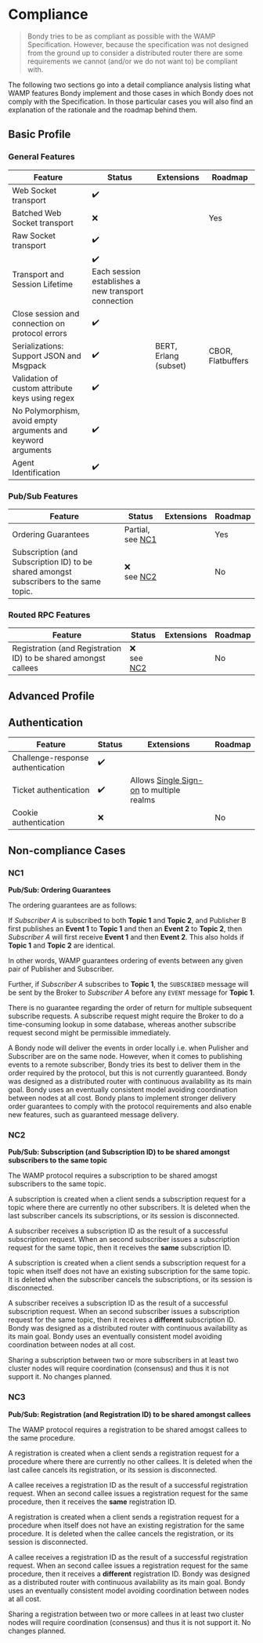 # Compliance
> Bondy tries to be as compliant as possible with the WAMP Specification. However, because the specification was not designed from the ground up to consider a distributed router there are some requirements we cannot (and/or we do not want to) be compliant with.

The following two sections go into a detail compliance analysis listing what WAMP features Bondy implement and those cases in which Bondy does not comply with the Specification. In those particular cases you will also find an explanation of the rationale and the roadmap behind them.

## Basic Profile

### General Features
|Feature|Status|Extensions|Roadmap|
|---|---|---|---|
|Web Socket transport|:heavy_check_mark:|||
|Batched Web Socket transport|:x:||Yes|
|Raw Socket transport|:heavy_check_mark:|||
|Transport and Session Lifetime|:heavy_check_mark:<br>Each session establishes a new transport connection|||
|Close session and connection on protocol errors|:heavy_check_mark:|||
|Serializations: Support JSON and Msgpack|:heavy_check_mark:| BERT, Erlang (subset)|CBOR, Flatbuffers|
|Validation of custom attribute keys using regex|:heavy_check_mark:|||
|No Polymorphism, avoid empty arguments and keyword arguments|:heavy_check_mark:|||
|Agent Identification|:heavy_check_mark:|||

### Pub/Sub Features

|Feature|Status|Extensions|Roadmap|
|---|---|---|---|
|Ordering Guarantees| Partial, see [NC1](#nc1)||Yes|
|Subscription (and Subscription ID) to be shared amongst subscribers to the same topic.|:x:<br>see [NC2](#nc2)||No|

### Routed RPC Features

|Feature|Status|Extensions|Roadmap|
|---|---|---|---|
|Registration (and Registration ID) to be shared amongst callees|:x:<br>see [NC2](#nc3)||No|

## Advanced Profile

## Authentication
|Feature|Status|Extensions|Roadmap|
|---|---|---|---|
|Challenge-response authentication|:heavy_check_mark:||
|Ticket authentication|:heavy_check_mark:|Allows [Single Sign-on](/concepts/single_sign_on) to multiple realms|
|Cookie authentication|:x:||No|

## Non-compliance Cases

### NC1

<tabs cache-lifetime="1000">
<tab name="Requirement">

**Pub/Sub: Ordering Guarantees**

The ordering guarantees are as follows:

If _Subscriber A_ is subscribed to both **Topic 1** and **Topic 2**, and Publisher B first publishes an **Event 1** to **Topic 1** and then an **Event 2** to **Topic 2**, then _Subscriber A_ will first receive **Event 1** and then **Event 2**. This also holds if **Topic 1** and **Topic 2** are identical.

In other words, WAMP guarantees ordering of events between any given pair of Publisher and Subscriber.

Further, if _Subscriber A_ subscribes to **Topic 1**, the `SUBSCRIBED` message will be sent by the Broker to _Subscriber A_ before any `EVENT` message for **Topic 1**.

There is no guarantee regarding the order of return for multiple subsequent subscribe requests. A subscribe request might require the Broker to do a time-consuming lookup in some database, whereas another subscribe request second might be permissible immediately.

</tab>
<tab name="Implementation">
A Bondy node will deliver the events in order locally i.e. when Pulisher and Subscriber are on the same node. However, when it comes to publishing events to a remote subscriber, Bondy tries its best to deliver them in the order required by the protocol, but this is not currently guaranteed.
</tab>
<tab name="Rationale">
Bondy was designed as a distributed router with continuous availability as its main goal. Bondy uses an eventually consistent model avoiding coordination between nodes at all cost.

</tab>
<tab name="Roadmap">
Bondy plans to implement stronger delivery order guarantees to comply with the protocol requirements and also enable new features, such as guaranteed message delivery.
</tab>
</tabs>

### NC2

<tabs cache-lifetime="1000">
<tab name="Requirement">

**Pub/Sub: Subscription (and Subscription ID) to be shared amongst subscribers to the same topic**

The WAMP protocol requires a subscription to be shared amogst subscribers to the same topic.

A subscription is created when a client sends a subscription request for a topic where there are currently no other subscribers. It is deleted when the last subscriber cancels its subscriptions, or its session is disconnected.

A subscriber receives a subscription ID as the result of a successful subscription request. When an second subscriber issues a subscription request for the same topic, then it receives the **same** subscription ID.

</tab>
<tab name="Implementation">
A subscription is created when a client sends a subscription request for a topic when itself does not have an existing subscription for the same topic. It is deleted when the subscriber cancels the subscriptions, or its session is disconnected.

A subscriber receives a subscription ID as the result of a successful subscription request. When an second subscriber issues a subscription request for the same topic, then it receives a **different** subscription ID.
</tab>
<tab name="Rationale">
Bondy was designed as a distributed router with continuous availability as its main goal. Bondy uses an eventually consistent model avoiding coordination between nodes at all cost.

Sharing a subscription between two or more subscribers in at least two cluster nodes will require coordination (consensus) and thus it is not support it.
</tab>
<tab name="Roadmap">
No changes planned.
</tab>
</tabs>


### NC3

<tabs cache-lifetime="1000">
<tab name="Requirement">

**Pub/Sub: Registration (and Registration ID) to be shared amongst callees**

The WAMP protocol requires a registration to be shared amogst callees to the same procedure.

A registration is created when a client sends a registration request for a procedure where there are currently no other callees. It is deleted when the last callee cancels its registration, or its session is disconnected.

A callee receives a registration ID as the result of a successful registration request. When an second callee issues a registration request for the same procedure, then it receives the **same** registration ID.

</tab>
<tab name="Implementation">
A registration is created when a client sends a registration request for a procedure when itself does not have an existing registration for the same procedure. It is deleted when the callee cancels the registration, or its session is disconnected.

A callee receives a registration ID as the result of a successful registration request. When an second callee issues a registration request for the same procedure, then it receives a **different** registration ID.
</tab>
<tab name="Rationale">
Bondy was designed as a distributed router with continuous availability as its main goal. Bondy uses an eventually consistent model avoiding coordination between nodes at all cost.

Sharing a registration between two or more callees in at least two cluster nodes will require coordination (consensus) and thus it is not support it.
</tab>
<tab name="Roadmap">
No changes planned.
</tab>
</tabs>